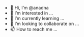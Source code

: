 - 👋 Hi, I’m @anadna
- 👀 I’m interested in ...
- 🌱 I’m currently learning ...
- 💞️ I’m looking to collaborate on ...
- 📫 How to reach me ...

<!---
anadna/anadna is a ✨ special ✨ repository because its `README.md` (this file) appears on your GitHub profile.
You can click the Preview link to take a look at your changes.
--->
